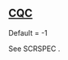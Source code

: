 ## [CQC](https://nexus.hexagon.com/documentationcenter/bundle/MSC_Nastran_2022.4/page/Nastran_Combined_Book/qrg/parameters/TOC.CQC.xhtml)

Default = -1

See  SCRSPEC .

